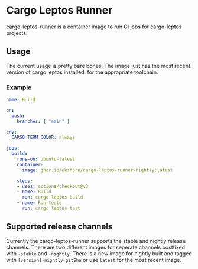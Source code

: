 # Cargo Leptos Runner
cargo-leptos-runner is a container image to run CI jobs for cargo-leptos projects.

## Usage
The current usage is pretty bare bones. The image just has the most recent version of cargo leptos installed, for the appropriate toolchain.

### Example
```yml
name: Build

on:
  push:
    branches: [ "main" ]

env:
  CARGO_TERM_COLOR: always

jobs:
  build:
    runs-on: ubuntu-latest
    container: 
      image: ghcr.io/ekshore/cargo-leptos-runner-nightly:latest

    steps:
    - uses: actions/checkout@v3
    - name: Build
      run: cargo leptos build
    - name: Run tests
      run: cargo leptos test
```

## Supported release channels
Currently the cargo-leptos-runner supports the stable and nightly release channels.
There are two different images for seperate channels postfixed with `-stable` and `-nightly`.
There is a new image for nightly built and tagged with `[version]-nightly-gitSha` or use `latest` for the most recent image.
